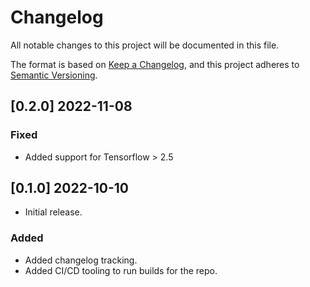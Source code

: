 # Changelog

All notable changes to this project will be documented in this file.

The format is based on [Keep a Changelog](https://keepachangelog.com/en/1.0.0/),
and this project adheres to [Semantic Versioning](https://semver.org/spec/v2.0.0.html).

## [0.2.0] 2022-11-08

### Fixed

- Added support for Tensorflow > 2.5

## [0.1.0] 2022-10-10

- Initial release.

### Added

- Added changelog tracking.
- Added CI/CD tooling to run builds for the repo.

